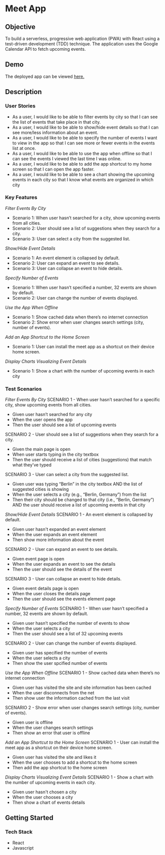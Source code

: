 # Meet App

## Objective

To build a serverless, progressive web application (PWA) with React using a
test-driven development (TDD) technique. The application uses the Google
Calendar API to fetch upcoming events.

## Demo

The deployed app can be viewed [here.](https://phoenix2269.github.io/meet-app/)

## Description

### User Stories
-   As a user, I would like to be able to filter events by city so that I can see the list of events that
    take place in that city.
-   As a user, I would like to be able to show/hide event details so that I can see more/less
    information about an event.
-   As a user, I would like to be able to specify the number of events I want to view in the app so
    that I can see more or fewer events in the events list at once.
-   As a user, I would like to be able to use the app when offline so that I can see the events I
    viewed the last time I was online.
-   As a user, I would like to be able to add the app shortcut to my home screen so that I can
    open the app faster.
-   As a user, I would like to be able to see a chart showing the upcoming events in each city so
    that I know what events are organized in which city

### Key Features

_Filter Events By City_
-   Scenario 1: When user hasn’t searched for a city, show upcoming events from all cities.
-   Scenario 2: User should see a list of suggestions when they search for a city.
-   Scenario 3: User can select a city from the suggested list.

_Show/Hide Event Details_
-   Scenario 1: An event element is collapsed by default.
-   Scenario 2: User can expand an event to see details.
-   Scenario 3: User can collapse an event to hide details.

_Specify Number of Events_
-   Scenario 1: When user hasn’t specified a number, 32 events are shown by default.
-   Scenario 2: User can change the number of events displayed.

_Use the App When Offline_
-   Scenario 1: Show cached data when there’s no internet connection
-   Scenario 2: Show error when user changes search settings (city, number of events).

_Add an App Shortcut to the Home Screen_
-   Scenario 1: User can install the meet app as a shortcut on their device home screen.

_Display Charts Visualizing Event Details_
-   Scenario 1: Show a chart with the number of upcoming events in each city

### Test Scenarios

_Filter Events By City_
SCENARIO 1 - When user hasn’t searched for a specific city, show upcoming events from all cities.
-   Given user hasn’t searched for any city
-   When the user opens the app
-   Then the user should see a list of upcoming events

SCENARIO 2 - User should see a list of suggestions when they search for a city.
-   Given the main page is open
-   When user starts typing in the city textbox
-   Then the user should receive a list of cities (suggestions) that match what they’ve typed

SCENARIO 3 - User can select a city from the suggested list.
-   Given user was typing “Berlin” in the city textbox AND the list of suggested cities is showing
-   When the user selects a city (e.g., “Berlin, Germany”) from the list
-   Then their city should be changed to that city (i.e., “Berlin, Germany”) AND the user should receive a list of upcoming events in that city

_Show/Hide Event Details_
SCENARIO 1 - An event element is collapsed by default.
-   Given user hasn't expanded an event element
-   When the user expands an event element
-   Then show more information about the event

SCENARIO 2 - User can expand an event to see details.
-   Given event page is open
-   When the user expands an event to see the details
-   Then the user should see the details of the event

SCENARIO 3 - User can collapse an event to hide details.
-   Given event details page is open
-   When the user closes the details page
-   Then the user should see the events element page

_Specify Number of Events_
SCENARIO 1 - When user hasn’t specified a number, 32 events are shown by default.
-   Given user hasn’t specified the number of events to show
-   When the user selects a city
-   Then the user should see a list of 32 upcoming events

SCENARIO 2 - User can change the number of events displayed.
-   Given user has specified the number of events
-   When the user selects a city
-   Then show the user spcified number of events

_Use the App When Offline_
SCENARIO 1 - Show cached data when there’s no internet connection
-   Given user has visited the site and site information has been cached
-   When the user disconnects from the net
-   Then show user the information cached from the last visit

SCENARIO 2 - Show error when user changes search settings (city, number of events).
-   Given user is offline
-   When the user changes search settings
-   Then show an error that user is offline

_Add an App Shortcut to the Home Screen_
SCENARIO 1 - User can install the meet app as a shortcut on their device home screen.
-   Given user has visited the site and likes it
-   When the user chooses to add a shortcut to the home screen
-   Then add the app shortcut to the home screen

_Display Charts Visualizing Event Details_
SCENARIO 1 - Show a chart with the number of upcoming events in each city.
-   Given user hasn't chosen a city
-   When the user chooses a city
-   Then show a chart of events details


## Getting Started

### Tech Stack

-   React
-   Javascript


 
